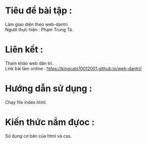 # Tiêu đề bài tập :
Làm giao diện theo web-dantri. <br>
Người thực hiện : Phạm Trung Tá.
# Liên kết :
Tham khảo web dân trí. <br>
Link bài làm online : https://kingcats10012001.github.io/web-dantri/
# Hướng dẫn sử dụng :
Chạy file index.html.
# Kiến thức nắm đựoc :
Sử dụng cơ bản của html và css.
